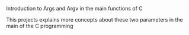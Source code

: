 Introduction to Args and Argv in the main functions of C

This projects explains more concepts about these two parameters in the main of the C programming
